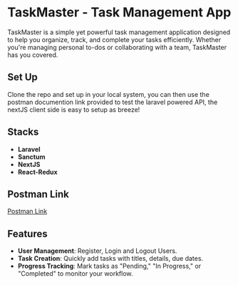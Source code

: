 # TaskMaster - Task Management App

TaskMaster is a simple yet powerful task management application designed to help you organize, track, and complete your tasks efficiently. Whether you're managing personal to-dos or collaborating with a team, TaskMaster has you covered.

## Set Up

Clone the repo and set up in your local system, you can then use the postman documention link provided to test the laravel powered API, the nextJS client side is easy to setup as breeze!

## Stacks

- **Laravel**
- **Sanctum**
- **NextJS**
- **React-Redux**

## Postman Link

[Postman Link](https://zerth-pay.postman.co/workspace/Zerth-Pay-Workspace~dc8b952e-0f7e-4e6b-8358-2c22e857d0c4/collection/34326903-b6eaa1b7-eedd-40d2-a48f-c65c4a4012fe?action=share&creator=34326903)

## Features

- **User Management**: Register, Login and Logout Users.
- **Task Creation**: Quickly add tasks with titles, details, due dates.
- **Progress Tracking**: Mark tasks as "Pending," "In Progress," or "Completed" to monitor your workflow.
